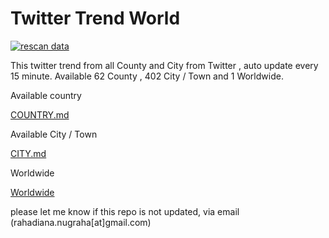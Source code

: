 

# Twitter Trend World

[![rescan data](https://github.com/rahadiana/twitter_trend_world/actions/workflows/rescan.yml/badge.svg)](https://github.com/rahadiana/twitter_trend_world/actions/workflows/rescan.yml)


 This twitter trend from all County and City from Twitter , auto update every 15 minute.
Available 62 County , 402 City / Town and 1 Worldwide.


Available country 

   [COUNTRY.md](https://github.com/rahadiana/twitter_trend_world/blob/main/COUNTRY.md)

Available  City / Town

   [CITY.md](https://github.com/rahadiana/twitter_trend_world/blob/main/CITY.md)


Worldwide

[Worldwide](https://github.com/rahadiana/twitter_trend_world/tree/main/Country/Worldwide)


please let me know if this repo is not updated, via email (rahadiana.nugraha[at]gmail.com) 
